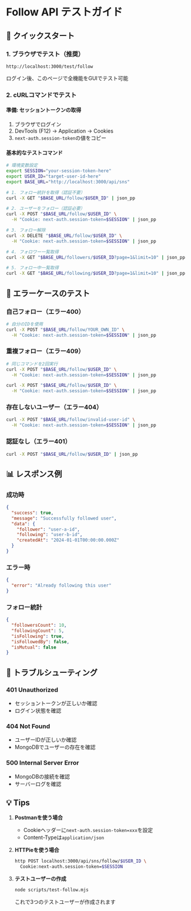 # Follow API テストガイド

## 🚀 クイックスタート

### 1. ブラウザでテスト（推奨）

```
http://localhost:3000/test/follow
```

ログイン後、このページで全機能をGUIでテスト可能

### 2. cURLコマンドでテスト

#### 準備: セッショントークンの取得

1. ブラウザでログイン
2. DevTools (F12) → Application → Cookies
3. `next-auth.session-token`の値をコピー

#### 基本的なテストコマンド

```bash
# 環境変数設定
export SESSION="your-session-token-here"
export USER_ID="target-user-id-here"
export BASE_URL="http://localhost:3000/api/sns"

# 1. フォロー統計を取得（認証不要）
curl -X GET "$BASE_URL/follow/$USER_ID" | json_pp

# 2. ユーザーをフォロー（認証必要）
curl -X POST "$BASE_URL/follow/$USER_ID" \
  -H "Cookie: next-auth.session-token=$SESSION" | json_pp

# 3. フォロー解除
curl -X DELETE "$BASE_URL/follow/$USER_ID" \
  -H "Cookie: next-auth.session-token=$SESSION" | json_pp

# 4. フォロワー一覧取得
curl -X GET "$BASE_URL/followers/$USER_ID?page=1&limit=10" | json_pp

# 5. フォロー中一覧取得
curl -X GET "$BASE_URL/following/$USER_ID?page=1&limit=10" | json_pp
```

## 🧪 エラーケースのテスト

### 自己フォロー（エラー400）
```bash
# 自分のIDを使用
curl -X POST "$BASE_URL/follow/YOUR_OWN_ID" \
  -H "Cookie: next-auth.session-token=$SESSION" | json_pp
```

### 重複フォロー（エラー409）
```bash
# 同じコマンドを2回実行
curl -X POST "$BASE_URL/follow/$USER_ID" \
  -H "Cookie: next-auth.session-token=$SESSION" | json_pp

curl -X POST "$BASE_URL/follow/$USER_ID" \
  -H "Cookie: next-auth.session-token=$SESSION" | json_pp
```

### 存在しないユーザー（エラー404）
```bash
curl -X POST "$BASE_URL/follow/invalid-user-id" \
  -H "Cookie: next-auth.session-token=$SESSION" | json_pp
```

### 認証なし（エラー401）
```bash
curl -X POST "$BASE_URL/follow/$USER_ID" | json_pp
```

## 📊 レスポンス例

### 成功時
```json
{
  "success": true,
  "message": "Successfully followed user",
  "data": {
    "follower": "user-a-id",
    "following": "user-b-id",
    "createdAt": "2024-01-01T00:00:00.000Z"
  }
}
```

### エラー時
```json
{
  "error": "Already following this user"
}
```

### フォロー統計
```json
{
  "followersCount": 10,
  "followingCount": 5,
  "isFollowing": true,
  "isFollowedBy": false,
  "isMutual": false
}
```

## 🔧 トラブルシューティング

### 401 Unauthorized
- セッショントークンが正しいか確認
- ログイン状態を確認

### 404 Not Found
- ユーザーIDが正しいか確認
- MongoDBでユーザーの存在を確認

### 500 Internal Server Error
- MongoDBの接続を確認
- サーバーログを確認

## 💡 Tips

1. **Postmanを使う場合**
   - Cookieヘッダーに`next-auth.session-token=xxx`を設定
   - Content-Typeは`application/json`

2. **HTTPieを使う場合**
   ```bash
   http POST localhost:3000/api/sns/follow/$USER_ID \
     Cookie:next-auth.session-token=$SESSION
   ```

3. **テストユーザーの作成**
   ```bash
   node scripts/test-follow.mjs
   ```
   これで3つのテストユーザーが作成されます